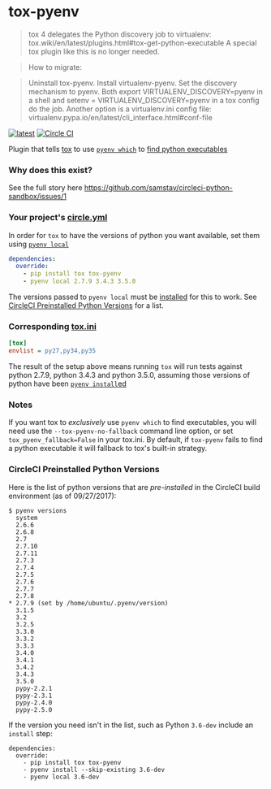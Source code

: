 # tox-pyenv

> tox 4 delegates the Python discovery job to virtualenv: tox.wiki/en/latest/plugins.html#tox-get-python-executable
> A special tox plugin like this is no longer needed.

> How to migrate:

> Uninstall tox-pyenv.
> Install virtualenv-pyenv.
> Set the discovery mechanism to pyenv. Both export VIRTUALENV_DISCOVERY=pyenv in a shell and setenv = VIRTUALENV_DISCOVERY=pyenv in a tox config do the job. Another option is a virtualenv.ini config file: virtualenv.pypa.io/en/latest/cli_interface.html#conf-file


[![latest](https://img.shields.io/pypi/v/tox-pyenv.svg)](https://pypi.python.org/pypi/tox-pyenv)
[![Circle CI](https://circleci.com/gh/samstav/tox-pyenv/tree/master.svg?style=shield)](https://circleci.com/gh/samstav/tox-pyenv/tree/master)  

Plugin that tells [tox](https://tox.readthedocs.org/en/latest/) to use [`pyenv which`](https://github.com/yyuu/pyenv/blob/master/COMMANDS.md#pyenv-which) to [find python executables](https://testrun.org/tox/latest/plugins.html#tox.hookspecs.tox_get_python_executable)

### Why does this exist?

See the full story here https://github.com/samstav/circleci-python-sandbox/issues/1


### Your project's [circle.yml](https://circleci.com/docs/configuration)

In order for `tox` to have the versions of python you want available, set them using [`pyenv local`](https://github.com/yyuu/pyenv/blob/master/COMMANDS.md#pyenv-local)

```yaml
dependencies:
  override:
    - pip install tox tox-pyenv
    - pyenv local 2.7.9 3.4.3 3.5.0
```

The versions passed to `pyenv local` must be [installed](https://github.com/yyuu/pyenv/blob/master/COMMANDS.md#pyenv-install) for this to work. See [CircleCI Preinstalled Python Versions](#circleci-preinstalled-python-versions) for a list.

### Corresponding [tox.ini](https://tox.readthedocs.org/en/latest/config.html)

```ini
[tox]
envlist = py27,py34,py35
```

The result of the setup above means running `tox` will run tests against python 2.7.9, python 3.4.3 and python 3.5.0, assuming those versions of python have been [`pyenv install`ed](https://github.com/yyuu/pyenv/blob/master/COMMANDS.md#pyenv-install)

### Notes

If you want tox to _exclusively_ use `pyenv which` to find executables, you will need use the `--tox-pyenv-no-fallback` command line option, or set `tox_pyenv_fallback=False` in your tox.ini. By default, if `tox-pyenv` fails to find a python executable it will fallback to tox's built-in strategy.

### CircleCI Preinstalled Python Versions

Here is the list of python versions that are *pre-installed* in the CircleCI build environment (as of 09/27/2017):

```
$ pyenv versions
  system
  2.6.6
  2.6.8
  2.7
  2.7.10
  2.7.11
  2.7.3
  2.7.4
  2.7.5
  2.7.6
  2.7.7
  2.7.8
* 2.7.9 (set by /home/ubuntu/.pyenv/version)
  3.1.5
  3.2
  3.2.5
  3.3.0
  3.3.2
  3.3.3
  3.4.0
  3.4.1
  3.4.2
  3.4.3
  3.5.0
  pypy-2.2.1
  pypy-2.3.1
  pypy-2.4.0
  pypy-2.5.0
```

If the version you need isn't in the list, such as Python `3.6-dev` include an `install` step:

```
dependencies:
  override:
    - pip install tox tox-pyenv
    - pyenv install --skip-existing 3.6-dev
    - pyenv local 3.6-dev
```
